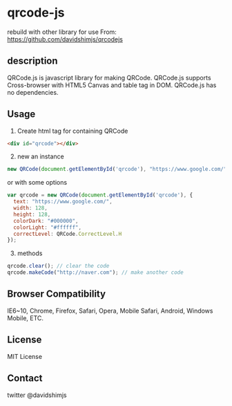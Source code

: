# qrcode-js
rebuild with other library for use
From: https://github.com/davidshimjs/qrcodejs

## description

QRCode.js is javascript library for making QRCode. QRCode.js supports Cross-browser with HTML5 Canvas and table tag in DOM. QRCode.js has no dependencies.

## Usage

1. Create html tag for containing QRCode

```html
<div id="qrcode"></div>
```

2. new an instance

```js
new QRCode(document.getElementById('qrcode'), "https://www.google.com/");
```

or with some options

```js
var qrcode = new QRCode(document.getElementById('qrcode'), {
  text: "https://www.google.com/",
  width: 128,
  height: 128,
  colorDark: "#000000",
  colorLight: "#ffffff",
  correctLevel: QRCode.CorrectLevel.H
});
```

3. methods

```js
qrcode.clear(); // clear the code
qrcode.makeCode("http://naver.com"); // make another code
```

## Browser Compatibility

IE6~10, Chrome, Firefox, Safari, Opera, Mobile Safari, Android, Windows Mobile, ETC.

## License

MIT License

## Contact

twitter @davidshimjs